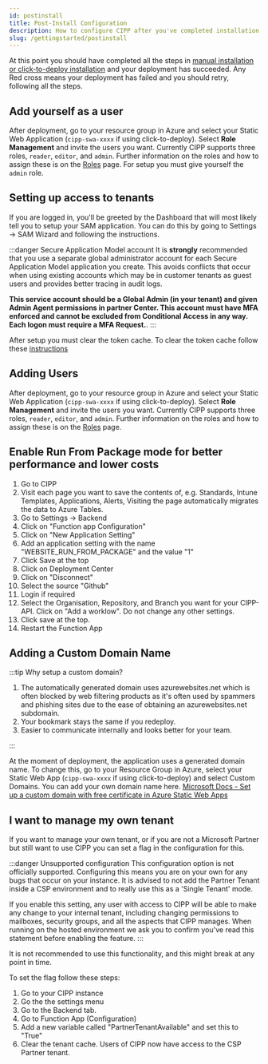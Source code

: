 ```yaml
---
id: postinstall
title: Post-Install Configuration
description: How to configure CIPP after you've completed installation.
slug: /gettingstarted/postinstall
---
```


At this point you should have completed all the steps in [manual installation or click-to-deploy installation](../installation/) and your deployment has succeeded. Any Red cross means your deployment has failed and you should retry, following all the steps.

## Add yourself as a user

After deployment, go to your resource group in Azure and select your Static Web Application (`cipp-swa-xxxx` if using click-to-deploy). Select **Role Management** and invite the users you want. Currently CIPP supports three roles, `reader`, `editor`, and `admin`. Further information on the roles and how to assign these is on the [Roles](../roles/) page. For setup you must give yourself the `admin` role. 


## Setting up access to tenants

If you are logged in, you'll be greeted by the Dashboard that will most likely tell you to setup your SAM application. You can do this by going to Settings -> SAM Wizard and following the instructions.

:::danger Secure Application Model account
It is **strongly** recommended that you use a separate global administrator account for each Secure Application Model application you create. This avoids conflicts that occur when using existing accounts which may be in customer tenants as guest users and provides better tracing in audit logs.

**This service account should be a Global Admin (in your tenant) and given Admin Agent permissions in partner Center. This account must have MFA enforced and cannot be excluded from Conditional Access in any way. Each logon must require a MFA Request.**.
:::

After setup you must clear the token cache. To clear the token cache follow these [instructions](https://cipp.app/docs/general/troubleshooting/#clear-token-cache)
## Adding Users

After deployment, go to your resource group in Azure and select your Static Web Application (`cipp-swa-xxxx` if using click-to-deploy). Select **Role Management** and invite the users you want. Currently CIPP supports three roles, `reader`, `editor`, and `admin`. Further information on the roles and how to assign these is on the [Roles](../roles/) page.

## Enable Run From Package mode for better performance and lower costs

1. Go to CIPP
1. Visit each page you want to save the contents of, e.g. Standards, Intune Templates, Applications, Alerts, Visiting the page automatically migrates the data to Azure Tables.
1. Go to Settings -> Backend
1. Click on "Function app Configuration"
1. Click on "New Application Setting"
1. Add an application setting with the name "WEBSITE_RUN_FROM_PACKAGE" and the value "1"
1. Click Save at the top
1. Click on Deployment Center
1. Click on "Disconnect"
1. Select the source "Github"
1. Login if required
1. Select the Organisation, Repository, and Branch you want for your CIPP-API. Click on "Add a worklow". Do not change any other settings.
1. Click save at the top.
1. Restart the Function App


## Adding a Custom Domain Name

:::tip Why setup a custom domain?

1. The automatically generated domain uses azurewebsites.net which is often blocked by web filtering products as it's often used by spammers and phishing sites due to the ease of obtaining an azurewebsites.net subdomain.
1. Your bookmark stays the same if you redeploy.
1. Easier to communicate internally and looks better for your team.

:::

At the moment of deployment, the application uses a generated domain name. To change this, go to your Resource Group in Azure, select your Static Web App (`cipp-swa-xxxx` if using click-to-deploy) and select Custom Domains. You can add your own domain name here. [Microsoft Docs - Set up a custom domain with free certificate in Azure Static Web Apps](https://docs.microsoft.com/en-us/azure/static-web-apps/custom-domain?tabs=azure-dns)

## I want to manage my own tenant

If you want to manage your own tenant, or if you are not a Microsoft Partner but still want to use CIPP you can set a flag in the configuration for this.

:::danger Unsupported configuration
This configuration option is not officially supported. Configuring this means you are on your own for any bugs that occur on your instance. It is advised to not add the Partner Tenant inside a CSP environment and to really use this as a 'Single Tenant' mode. 

If you enable this setting, any user with access to CIPP will be able to make any change to your internal tenant, including changing permissions to mailboxes, security groups, and all the aspects that CIPP manages. When running on the hosted environment we ask you to confirm you've read this statement before enabling the feature.
:::


It is not recommended to use this functionality, and this might break at any point in time. 

To set the flag follow these steps:

1. Go to your CIPP instance
2. Go the the settings menu
3. Go to the Backend tab.
4. Go to Function App (Configuration)
5. Add a new variable called "PartnerTenantAvailable" and set this to "True"
6. Clear the tenant cache. Users of CIPP now have access to the CSP Partner tenant.
